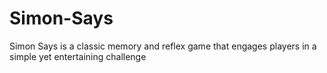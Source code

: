 # Simon-Says
Simon Says is a classic memory and reflex game that engages players in a simple yet entertaining challenge
